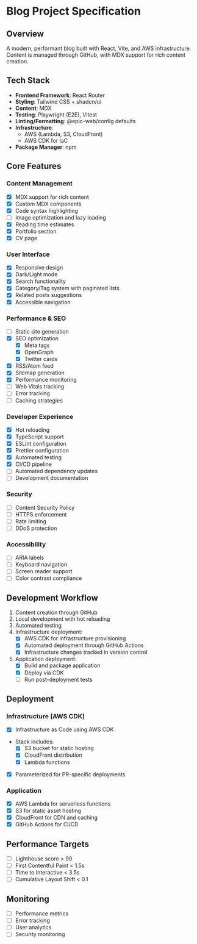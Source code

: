 # Blog Project Specification

## Overview

A modern, performant blog built with React, Vite, and AWS infrastructure.
Content is managed through GitHub, with MDX support for rich content creation.

## Tech Stack

- **Frontend Framework**: React Router
- **Styling**: Tailwind CSS + shadcn/ui
- **Content**: MDX
- **Testing**: Playwright (E2E), Vitest
- **Linting/Formatting**: @epic-web/config defaults
- **Infrastructure**:
  - AWS (Lambda, S3, CloudFront)
  - AWS CDK for IaC
- **Package Manager**: npm

## Core Features

### Content Management

- [x] MDX support for rich content
- [x] Custom MDX components
- [x] Code syntax highlighting
- [ ] Image optimization and lazy loading
- [x] Reading time estimates
- [x] Portfolio section
- [x] CV page

### User Interface

- [x] Responsive design
- [x] Dark/Light mode
- [x] Search functionality
- [x] Category/Tag system with paginated lists
- [x] Related posts suggestions
- [x] Accessible navigation

### Performance & SEO

- [ ] Static site generation
- [x] SEO optimization
  - [x] Meta tags
  - [x] OpenGraph
  - [x] Twitter cards
- [x] RSS/Atom feed
- [x] Sitemap generation
- [x] Performance monitoring
- [ ] Web Vitals tracking
- [ ] Error tracking
- [ ] Caching strategies

### Developer Experience

- [x] Hot reloading
- [x] TypeScript support
- [x] ESLint configuration
- [x] Prettier configuration
- [x] Automated testing
- [x] CI/CD pipeline
- [ ] Automated dependency updates
- [ ] Development documentation

### Security

- [ ] Content Security Policy
- [ ] HTTPS enforcement
- [ ] Rate limiting
- [ ] DDoS protection

### Accessibility

- [ ] ARIA labels
- [ ] Keyboard navigation
- [ ] Screen reader support
- [ ] Color contrast compliance

## Development Workflow

1. Content creation through GitHub
2. Local development with hot reloading
3. Automated testing
4. Infrastructure deployment:
   - [x] AWS CDK for infrastructure provisioning
   - [x] Automated deployment through GitHub Actions
   - [x] Infrastructure changes tracked in version control
5. Application deployment:
   - [x] Build and package application
   - [x] Deploy via CDK
   - [ ] Run post-deployment tests

## Deployment

### Infrastructure (AWS CDK)

- [x] Infrastructure as Code using AWS CDK
- Stack includes:
  - [x] S3 bucket for static hosting
  - [x] CloudFront distribution
  - [x] Lambda functions
- [x] Parameterized for PR-specific deployments

### Application

- [x] AWS Lambda for serverless functions
- [x] S3 for static asset hosting
- [x] CloudFront for CDN and caching
- [x] GitHub Actions for CI/CD

## Performance Targets

- [ ] Lighthouse score > 90
- [ ] First Contentful Paint < 1.5s
- [ ] Time to Interactive < 3.5s
- [ ] Cumulative Layout Shift < 0.1

## Monitoring

- [ ] Performance metrics
- [ ] Error tracking
- [ ] User analytics
- [ ] Security monitoring
